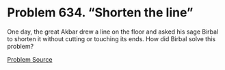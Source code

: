 # Problem 634. “Shorten the line”

One day, the great Akbar drew a line on the floor and asked his sage Birbal to shorten it without cutting or touching its ends. How did Birbal solve this problem?

[Problem Source](https://www.trizland.ru/tasks/5273/)